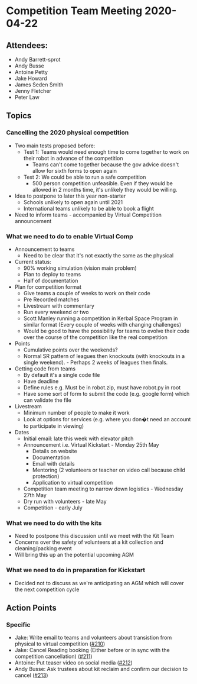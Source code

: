 # Competition Team Meeting 2020-04-22

## Attendees:

- Andy Barrett-sprot
- Andy Busse
- Antoine Petty
- Jake Howard
- James Seden Smith
- Jenny Fletcher
- Peter Law

## Topics
 
### Cancelling the 2020 physical competition
 
 - Two main tests proposed before:
	- Test 1: Teams would need enough time to come together to work on their robot in advance of the competition
		- Teams can't come together because the gov advice doesn't allow for sixth forms to open again
	- Test 2: We could be able to run a safe competition
		- 500 person competition unfeasible. Even if they would be allowed in 2 months time, it's unlikely they would be willing.
 - Idea to postpone to later this year non-starter
 	- Schools unlikely to open again until 2021
 	- International teams unlikely to be able to book a flight
 - Need to inform teams - accompanied by Virtual Competition announcement

### What we need to do to enable Virtual Comp

 - Announcement to teams
	 - Need to be clear that it's not exactly the same as the physical
 - Current status:
 	- 90% working simulation (vision main problem)
 	- Plan to deploy to teams
 	- Half of documentation
 - Plan for competition format
 	- Give teams a couple of weeks to work on their code
 	- Pre Recorded matches
 	- Livestream with commentary
 	- Run every weekend or two
 	- Scott Manley running a competition in Kerbal Space Program in similar format (Every couple of weeks with changing challenges)
 	- Would be good to have the possibility for teams to evolve their code over the course of the competition like the real competition
 - Points
 	- Cumulative points over the weekends?
 	- Normal SR pattern of leagues then knockouts (with knockouts in a single weekend).  - Perhaps 2 weeks of leagues then finals.
 - Getting code from teams
 	- By default it's a single code file
 	- Have deadline
 	- Define rules e.g. Must be in robot.zip, must have robot.py in root
 	- Have some sort of form to submit the code (e.g. google form) which can validate the file
 - Livestream
 	- Minimum number of people to make it work
 	- Look at options for services (e.g. where you don�t need an account to participate in viewing)
 - Dates
 	- Initial email: late this week with elevator pitch
 	- Announcement i.e. Virtual Kickstart - Monday 25th May
 		- Details on website
 		- Documentation
 		- Email with details
 		- Mentoring (2 volunteers or teacher on video call because child protection)
 		- Application to virtual competition
 	- Competition team meeting to narrow down logistics - Wednesday 27th May
 	- Dry run with volunteers - late May
 	- Competition - early July
 
### What we need to do with the kits
 
 - Need to postpone this discussion until we meet with the Kit Team
 - Concerns over the safety of volunteers at a kit collection and cleaning/packing event
 - Will bring this up an the potential upcoming AGM

### What we need to do in preparation for Kickstart

 - Decided not to discuss as we're anticipating an AGM which will cover the next competition cycle

## Action Points

### Specific

- Jake: Write email to teams and volunteers about transistion from physical to virtual competition ([#210](https://github.com/srobo/competition-team-minutes/issues/210))
- Jake: Cancel Reading booking (Either before or in sync with the competition cancellation) ([#211](https://github.com/srobo/competition-team-minutes/issues/211))
- Antoine: Put teaser video on social media ([#212](https://github.com/srobo/competition-team-minutes/issues/212))
- Andy Busse: Ask trustees about kit reclaim and confirm our decision to cancel ([#213](https://github.com/srobo/competition-team-minutes/issues/213))
